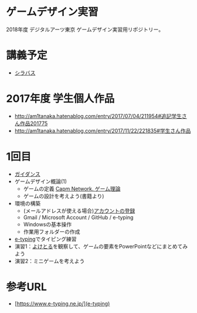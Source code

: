 # ゲームデザイン実習
2018年度 デジタルアーツ東京 ゲームデザイン実習用リポジトリー。

# 講義予定
- [シラバス](syllabus.md)

# 2017年度 学生個人作品
- http://am1tanaka.hatenablog.com/entry/2017/07/04/211954#追記学生さん作品201775
- http://am1tanaka.hatenablog.com/entry/2017/11/22/221835#学生さん作品

# 1回目
- [ガイダンス](https://gitpitch.com/dat18/design/01)
- ゲームデザイン概論(1)
  - ゲームの定義 [Capm Network. ゲーム理論](http://capm-network.com/?tag=%E3%82%B2%E3%83%BC%E3%83%A0%E7%90%86%E8%AB%96)
  - ゲームの設計を考えよう(書籍より)
- 環境の構築
  - (メールアドレスが使える場合)[アカウントの登録](docs/01.md)
  - Gmail / Microsoft Account / GitHub / e-typing
  - Windowsの基本操作
  - 作業用フォルダーの作成
- [e-typing](https://www.e-typing.ne.jp/)でタイピング練習
- 演習1：[よけとる](https://dat18.github.io/design/yoketoru/)を観察して、ゲームの要素をPowerPointなどにまとめてみよう
- 演習2：ミニゲームを考えよう

# 参考URL
- [https://www.e-typing.ne.jp/](e-typing)
